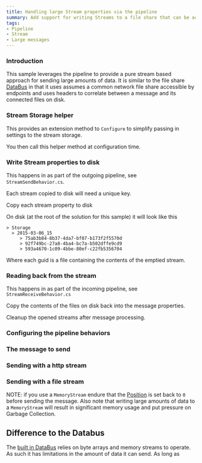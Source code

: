 ```yaml
---
title: Handling large Stream properties via the pipeline 
summary: Add support for writing Streams to a file share that can be access by multiple endpoints
tags:
- Pipeline
- Stream
- Large messages
---
```


### Introduction

This sample leverages the pipeline to provide a pure stream based approach for sending large amounts of data. It is similar to the  file share [DataBus](/nservicebus/databus.md) in that it uses assumes a common network file share accessible by endpoints and uses headers to correlate between a message and its connected files on disk.  

### Stream Storage helper

This provides an extension method to `Configure` to simplify passing in settings to the stream storage.

<!-- import stream-storage-helper -->

You then call this helper method at configuration time.

<!-- import configure-stream-storage --> 

### Write Stream properties to disk

This happens in as part of the outgoing pipeline, see `StreamSendBehavior.cs`.

Each stream copied to disk will need a unique key.

<!-- import generata-key-for-stream -->

Copy each stream property to disk

<!-- import copy-stream-properties-to-disk -->

On disk (at the root of the solution for this sample) it will look like this

```
> Storage
  > 2015-03-06_15
     > 75ab3b84-8b37-4da7-bf07-b173f2f5570d
     > 92f749bc-27a8-4ba4-bc7a-b502dffe9cd9
     > 593a4670-1c09-4bbe-80ef-c22fb5356704
```

Where each guid is a file containing the contents of the emptied stream.

### Reading back from the stream

This happens in as part of the incoming pipeline, see `StreamReceiveBehavior.cs`

Copy the contents of the files on disk back into the message properties.

<!-- import write-stream-properties-back -->

Cleanup the opened streams after message processing.

<!-- import cleanup-after-nested-action -->

### Configuring the pipeline behaviors

<!-- import pipeline-config -->

### The message to send

<!-- import message-with-stream -->

### Sending with a http stream

<!-- import send-message-with-http-stream -->

### Sending with a file stream

<!-- import send-message-with-file-stream -->

NOTE: if you use a `MemoryStream` endure that the [Position](https://msdn.microsoft.com/en-us/library/system.io.memorystream.position.aspx) is set back to `0` before sending the message. Also note that writing large amounts of data to a `MemoryStream` will result in significant memory usage and put pressure on Garbage Collection. 

## Difference to the Databus

The [built in DataBus](/nservicebus/databus.md) relies on byte arrays and memory streams to operate. As such it has limitations in the amount of data it can send. As long as 